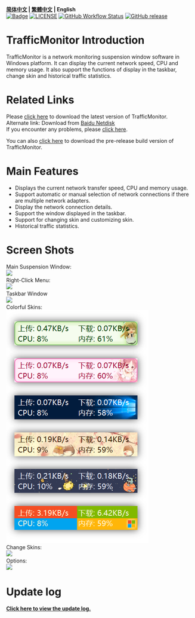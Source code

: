 **[简体中文](https://github.com/zhongyang219/TrafficMonitor/blob/master/README.md) | [繁體中文](https://github.com/zhongyang219/TrafficMonitor/blob/master/README_zh-tw.md) | English**<br>
[![Badge](https://img.shields.io/badge/link-996.icu-%23FF4D5B.svg?style=flat-square)](https://996.icu/#/en_US)
[![LICENSE](https://img.shields.io/badge/license-Anti%20996-blue.svg?style=flat-square)](https://github.com/996icu/996.ICU/blob/master/LICENSE)
[![GitHub Workflow Status](https://img.shields.io/github/workflow/status/zhongyang219/TrafficMonitor/Release%20CI?label=Release%20CI&logo=github&style=flat-square)](https://github.com/zhongyang219/TrafficMonitor/actions?query=workflow:"Release+CI")
[![GitHub release](https://img.shields.io/github/release/zhongyang219/TrafficMonitor.svg?style=flat-square)](https://github.com/zhongyang219/TrafficMonitor/releases/latest)
# TrafficMonitor Introduction
TrafficMonitor is a network monitoring suspension window software in Windows platform. It can display the current network speed, CPU and memory usage. It also support the functions of display in the taskbar, change skin and historical traffic statistics. <br>
# Related Links<br>
Please [click here](https://github.com/zhongyang219/TrafficMonitor/releases) to download the latest version of TrafficMonitor.<br>
Alternate link: Download from [Baidu Netdisk](https://pan.baidu.com/s/1c1LkPQ4)<br>
If you encounter any problems, please [click here](https://github.com/zhongyang219/TrafficMonitor/blob/master/Help_en-us.md).<br>

You can also [click here](https://github.com/zhongyang219/TrafficMonitor/actions?query=workflow:"Release+CI") to download the pre-release build version of TrafficMonitor.

# Main Features
* Displays the current network transfer speed, CPU and memory usage.<br>
* Support automatic or manual selection of network connections if there are multiple network adapters.<br>
* Display the network connection details.<br>
* Support the window displayed in the taskbar.<br>
* Support for changing skin and customizing skin.<br>
* Historical traffic statistics.<br>
# Screen Shots
Main Suspension Window:<br>
![](https://github.com/zhongyang219/TrafficMonitor/raw/master/Screenshots/en_us/main1.png)<br>
Right-Click Menu:<br>
![](https://github.com/zhongyang219/TrafficMonitor/raw/master/Screenshots/en_us/main.png)<br>
Taskbar Window<br>
![](https://github.com/zhongyang219/TrafficMonitor/raw/master/Screenshots/en_us/taskbar.png)<br>
Colorful Skins:<br>
![](https://github.com/zhongyang219/TrafficMonitor/raw/master/Screenshots/skins.PNG)<br>
Change Skins:<br>
![](https://github.com/zhongyang219/TrafficMonitor/raw/master/Screenshots/en_us/selecte_skin.png)<br>
Options:<br>
![](https://github.com/zhongyang219/TrafficMonitor/raw/master/Screenshots/en_us/option.png)<br>
# Update log
**[Click here to view the update log.](https://github.com/zhongyang219/TrafficMonitor/blob/master/UpdateLog/update_log_en-us.md)**
